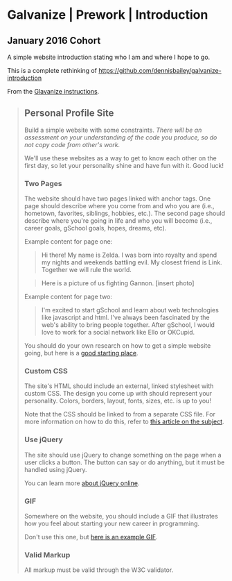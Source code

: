 # Galvanize | Prework | Introduction
## January 2016 Cohort

A simple website introduction stating who I am and where I hope to go.

This is a complete rethinking of https://github.com/dennisbailey/galvanize-introduction

From the [Glavanize instructions](https://github.com/gSchool/prework/blob/master/_06_personal-project/readme.md).
> ## Personal Profile Site
> 
> Build a simple website with some constraints. *There will be an assessment on your understanding of the code you produce, so do not copy code from other's work.*
> 
> We'll use these websites as a way to get to know each other on the first day, so let your personality shine and have fun with it. Good luck!
> 
> ### Two Pages
> The website should have two pages linked with anchor tags. One page should describe where you come from and who you are (i.e., hometown, favorites, siblings, hobbies, etc.). The second page should describe where you're going in life and who you will become (i.e., career goals, gSchool goals, hopes, dreams, etc).
> 
> Example content for page one:
> 
> > Hi there! My name is Zelda. I was born into royalty and spend my nights and weekends battling evil. My closest friend is Link. Together we will rule the world.
> 
> > Here is a picture of us fighting Gannon. [insert photo]
> 
> Example content for page two:
> 
> > I'm excited to start gSchool and learn about web technologies like javascript and html. I've always been fascinated by the web's ability to bring people together. After gSchool, I would love to work for a social network like Ello or OKCupid.
> 
> You should do your own research on how to get a simple website going, but here is a [good starting place](http://learn.shayhowe.com/html-css/building-your-first-web-page/).
> 
> ### Custom CSS
> The site's HTML should include an external, linked stylesheet with custom CSS. The design you come up with should represent your personality. Colors, borders, layout, fonts, sizes, etc. is up to you!
> 
> Note that the CSS should be linked to from a separate CSS file. For more information on how to do this, refer to [this article on the subject](http://matthewjamestaylor.com/blog/adding-css-to-html-with-link-embed-inline-and-import).
> 
> ### Use jQuery
> The site should use jQuery to change something on the page when a user clicks a button. The button can say or do anything, but it must be handled using jQuery.
> 
> You can learn more [about jQuery online](http://try.jquery.com/).
> 
> ### GIF
> Somewhere on the website, you should include a GIF that illustrates how you feel about starting your new career in programming.
> 
> Don't use this one, but [here is an example GIF](http://hellometa.com/slides/refresh/img/eco.gif).
> 
> ### Valid Markup
> All markup must be valid through the W3C validator.